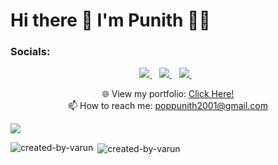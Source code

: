 <h1> Hi there 👋 I'm Punith 👨‍💻 </h1>

<h3> Socials: </h3>
<p align="center">
  
  <a href="https://www.linkedin.com/in/punith-gowda-t-6123aa1a2/" target="">
    <img src="https://img.shields.io/badge/linkedin-%230077B5.svg?&style=for-the-badge&logo=linkedin&logoColor=white" />
  </a>&nbsp;&nbsp;
  
  <a href="https://www.instagram.com/black_bad_fury/?hl=en" target="">
    <img src="https://img.shields.io/badge/instagram-%23E4405F.svg?&style=for-the-badge&logo=instagram&logoColor=white" />        
  </a>&nbsp;&nbsp;

   <a href="https://twitter.com/its__punith" target="_blank">
   <img src="https://img.shields.io/badge/twitter-%231DA1F2.svg?&style=for-the-badge&logo=twitter&logoColor=white" />        
   </a>&nbsp;&nbsp;
</p>

<p align='center'>
  🌐 View my portfolio: <a target="_blank" href='https://punith.netlify.app'>Click Here!</a> <br>
  📫 How to reach me: <a href='mailto:poppunith2001@gmail.com'>poppunith2001@gmail.com</a>
  <br>

<p>
  <a href="#"><img src="https://badges.pufler.dev/visits/punith-gowda/punith-gowda"></a>
</p>

<p><img align="left" src="https://github-readme-stats.vercel.app/api/top-langs/?username=punith-gowda&layout=compact" alt="created-by-varun" /></p>

<p>&nbsp;<img align="center" src="https://github-readme-stats.vercel.app/api?username=punith-gowda&show_icons=true" alt="created-by-varun" /></p>
